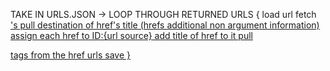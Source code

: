TAKE IN URLS.JSON ->
LOOP THROUGH RETURNED URLS {
    load url
    fetch <a href>'s
    pull destination of href's
    title (hrefs additional non argument information)
    assign each href to ID:{url source}
    add title of href to it
    pull <p> tags from the href urls
    save
}